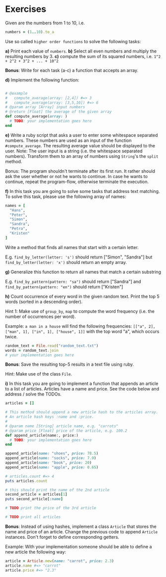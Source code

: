 # Exercises

Given are the numbers from 1 to 10, i.e.
```ruby
numbers = (1..10).to_a
```

Use so called `higher order functions` to solve the following tasks:

**a)** Print each value of `numbers`.
**b)** Select all even numbers and multiply the resulting numbers by 3.
**c)** compute the sum of its squared numbers, i.e. `1^2 + 2^2 + 3^2 + ... + 10^2`

**Bonus**: Write for each task (a-c) a function that accepts an array.

**d)** Implement the following function:
```ruby

# @example
#   compute_average(array: [2,4]) #=> 3
#   compute_average(array: [3,5,10]) #=> 6
# @param array [Array] input numbers
# @return [Float] the average of the given array
def compute_average(array: )
  # TODO: your implementation goes here
end
```
**e)** Write a ruby script that asks a user to enter some whitespace separated numbers.
These numbers are used as an input of the function `#compute_average`.
The resulting average value should be displayed to the user.
Note: The user input is a string (i.e. the whitespace separated numbers). Transform them to an array of numbers using `String`'s the `split` method.

Bonus: The program shouldn't terminate after its first run. It rather should ask the user whether or not he wants to continue.
In case he wants to continue, repeat the program-flow, otherwise terminate the execution.

**f)** In this task you are going to solve some tasks that address text matching. To solve this task, please use the following array of names:

```ruby
names = [
  "Hans",
  "Peter",
  "Simon",
  "Sandra",
  "Petra",
  "Kristen"
]
```

Write a method that finds all names that start with a certain letter.

E.g. `find_by_letter(letter: 's')` should return ["Simon", "Sandra"] but
`find_by_letter(letter: 'x')` should return an empty array.

**g)** Generalize this function to return all names that match a certain substring

E.g. `find_by_pattern(pattern: "sa")` should return ["Sandra"] and
`find_by_pattern(pattern: "en")` should return ["Kristen"]

**h)** Count occurrence of every word in the given random text. Print the top 5 words (sorted in a descending order).

Hint 1: Make use of `group_by`, `map` to compute the word frequency (i.e. the number of occurrences per word).

Example: `a man in a house` will find the following frequencies:
`[["a", 2], ["man", 1], ["in", 1], ["house", 1]]` with the top word "a", which occurs twice.

```ruby
random_text = File.read("random_text.txt")
words = random_text.join
# your implementation goes here
```
**Bonus**: Save the resulting top-5 results in a text file using ruby.

Hint: Make use of the class `File`.

**i)** In this task you are going to implement a function that appends an article to a list of articles. Articles have a name and price.
See the code below and address / solve the TODOs.

```ruby
articles = []

# This method should append a new article hash to the articles array.
# An article hash keys :name and :price.
#
# @param name [String] article name, e.g. "carrots"
# @param price [Float] price of the article, e.g. 100.2
def append_article(name:, price:)
  # TODO: your implementation goes here
end

append_article(name: "shoes", price: 78.5)
append_article(name: "socks", price: 7.9)
append_article(name: "book", price: 20)
append_article(name: "apple", price: 0.65)

# articles.count #=> 4
puts articles.count

# this should print the name of the 2nd article
second_article = articles[1]
puts second_article[:name]

# TODO print the price of the 3rd article

# TODO print all articles

```

**Bonus**: Instead of using hashes, implement a class `Article` that stores the name and price of an article. Change the previous code to append `Article` instances.
Don't forget to define corresponding getters.

Example: With your implementation someone should be able to define a new article the following way:

```ruby
article = Article.new(name: "carrot", price: 2.3)
article.name #=> "carrot"
article.price #=> "2.3"
```
